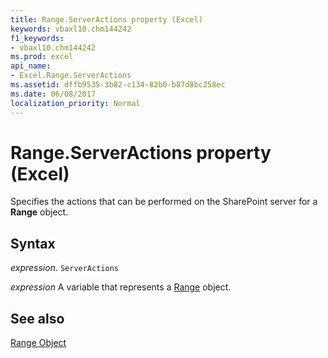 ```yaml
---
title: Range.ServerActions property (Excel)
keywords: vbaxl10.chm144242
f1_keywords:
- vbaxl10.chm144242
ms.prod: excel
api_name:
- Excel.Range.ServerActions
ms.assetid: dffb9535-3b82-c134-82b0-b87d8bc258ec
ms.date: 06/08/2017
localization_priority: Normal
---
```



# Range.ServerActions property (Excel)

Specifies the actions that can be performed on the SharePoint server for a  **Range** object.


## Syntax

_expression_. `ServerActions`

_expression_ A variable that represents a [Range](excel.range-graph-property.md) object.


## See also


[Range Object](Excel.Range(object).md)

